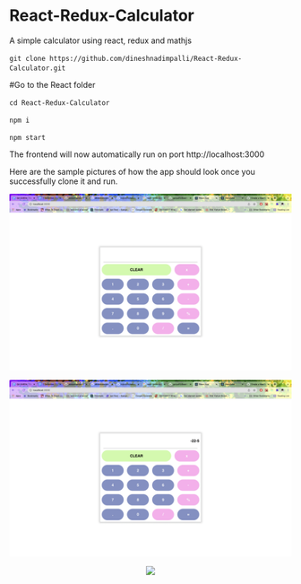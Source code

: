 # React-Redux-Calculator
A simple calculator using react, redux and mathjs

``git clone https://github.com/dineshnadimpalli/React-Redux-Calculator.git``

#Go to the React folder

``cd React-Redux-Calculator``

``npm i``

``npm start``

The frontend will now automatically run on port http://localhost:3000

Here are the sample pictures of how the app should look once you successfully clone it and run.

<p align="center">
  <img src="./images/calc1.png" />
</p>

<p align="center">
  <img src="./images/calc2.png" />
</p>

<p align="center">
  <img src="./images/calc3.png" />
</p>
